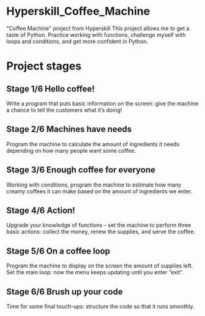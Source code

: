 # Hyperskill_Coffee_Machine
"Coffee Machine" project from Hyperskill
This project allows me to get a taste of Python. 
Practice working with functions, 
challenge myself with loops and conditions, 
and get more confident in Python.

# Project stages
## Stage 1/6 Hello coffee!
Write a program that puts basic information on the screen: give the machine a chance to tell the customers what it’s doing!
## Stage 2/6 Machines have needs
Program the machine to calculate the amount of ingredients it needs depending on how many people want some coffee.
## Stage 3/6 Enough coffee for everyone
Working with conditions, program the machine to estimate how many creamy coffees it can make based on the amount of ingredients we enter.
## Stage 4/6 Action!
Upgrade your knowledge of functions – set the machine to perform three basic actions: collect the money, renew the supplies, and serve the coffee.
## Stage 5/6 On a coffee loop
Program the machine to display on the screen the amount of supplies left. Set the main loop: now the menu keeps updating until you enter “exit”.
## Stage 6/6 Brush up your code
Time for some final touch-ups: structure the code so that it runs smoothly.
